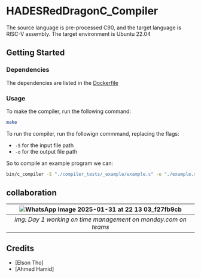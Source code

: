 # HADESRedDragonC_Compiler

The source language is pre-processed C90, and the target language is RISC-V assembly. The target environment is Ubuntu 22.04

## Getting Started

### Dependencies
The dependencies are listed in the [Dockerfile](https://github.com/3lson/HADESRedDragonC_Compiler/blob/main/Dockerfile)

### Usage
To make the compiler, run the following command:
```bash
make
```
To run the compiler, run the followign commmand, replacing the flags:
- `-S` for the input file path
- `-o` for the output file path

So to compile an example program we can:
```bash
bin/c_compiler -S "./compiler_tests/_example/example.c" -o "./example.s"
```
## collaboration

<div align="center">
    
|![WhatsApp Image 2025-01-31 at 22 13 03_f27fb9cb](https://github.com/user-attachments/assets/c64cf293-62be-419b-a079-ff6ad50bf4ce)|
|:--:|
|*img: Day 1 working on time management on monday.com on teams*|

</div>

## Credits 
- [Elson Tho]
- [Ahmed Hamid]
